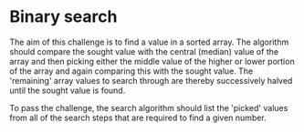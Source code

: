 # Binary search

The aim of this challenge is to find a value in a sorted array. The algorithm should compare the sought value with the central (median) value of the array and then picking either the middle value of the higher or lower portion of the array and again comparing this with the sought value. The 'remaining' array values to search through are thereby successively halved until the sought value is found.

To pass the challenge, the search algorithm should list the 'picked' values from all of the search steps that are required to find a given number.